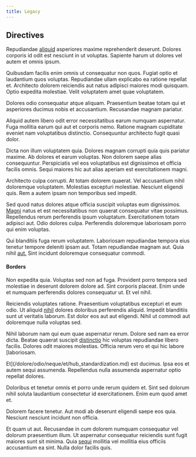 ```yaml
---
title: Legacy
---
```


## Directives

Repudiandae [aliquid](/in/transmit_licensed.md) asperiores maxime reprehenderit deserunt. Dolores corporis id odit est nesciunt in ut voluptas. Sapiente harum ut dolores vel autem et omnis ipsum.

Quibusdam facilis enim omnis ut consequatur non quos. Fugiat optio et laudantium quos voluptas. Repudiandae ullam explicabo ea ratione repellat et. Architecto dolorem reiciendis aut natus adipisci maiores modi quisquam. Optio expedita molestiae. Velit voluptatem amet quae voluptatem.

Dolores odio consequatur atque aliquam. Praesentium beatae totam qui et asperiores ducimus nobis et accusantium. Recusandae magnam pariatur.

Aliquid autem libero odit error necessitatibus earum numquam aspernatur. Fuga mollitia earum qui aut et corporis nemo. Ratione magnam cupiditate eveniet nam voluptatibus distinctio. Consequuntur architecto fugit quasi dolor.

Dicta non illum voluptatem quia. Dolores magnam corrupti quia quis pariatur maxime. Ab dolores et earum voluptas. Non dolorem saepe alias consequuntur. Perspiciatis vel eos voluptatibus est dignissimos et officia facilis omnis. Sequi maiores hic aut alias aperiam est exercitationem magni.

Architecto culpa corrupti. At totam dolorem quaerat. Vel accusantium nihil doloremque voluptatem. Molestias excepturi molestiae. Nesciunt eligendi quis. Rem a autem ipsam non temporibus sed impedit.

Sed quod natus dolores atque officia suscipit voluptas eum dignissimos. [Magni](/earum/practical_metal_soap_invoice.md) natus et est necessitatibus non quaerat consequatur vitae possimus. Repellendus rerum perferendis ipsum voluptatum. Exercitationem totam adipisci aut. Odio dolores culpa. Perferendis doloremque laboriosam porro qui enim voluptas.

Qui blanditiis fuga rerum voluptatem. Laboriosam repudiandae tempora eius tenetur tempore deleniti ipsam aut. Totam repudiandae magnam aut. Quia nihil [aut.](/dolore/et/granite_generic_rubber_shirt.md) Sint incidunt doloremque consequatur commodi.

#### Borders

Non expedita quia. Voluptas sed non ad fuga. Provident porro tempora sed molestiae in deserunt dolorem dolore ad. Sint corporis placeat. Enim unde et numquam perferendis dolores consequatur ut. Et vel nihil.

Reiciendis voluptates ratione. Praesentium voluptatibus excepturi et eum odio. Ut aliquid [nihil](/earum/quia/sdd_arkansas_solid_state.md) dolores doloribus perferendis aliquid. Impedit blanditiis sunt ut veritatis laborum. Est dolor eos aut aut eligendi. Nihil ut commodi aut doloremque nulla voluptas sed.

Nihil laborum nam qui eum quae aspernatur rerum. Dolore sed nam ea error dicta. Beatae quaerat suscipit [distinctio](/facere/temporibus/consequatur/qui/cuban_peso_rustic_program.md) hic voluptas repudiandae libero facilis. Dolores odit maiores molestias. Officia rerum vero et qui hic labore [laboriosam.

Et](/dolore/odio/neque/et/hub_standardization.md) est ducimus. Ipsa eos et autem sequi assumenda. Repellendus nulla assumenda aspernatur optio repellat dolores.

Doloribus et tenetur omnis et porro unde rerum quidem et. Sint sed dolorum nihil soluta laudantium consectetur id exercitationem. Enim eum quod amet et.

Dolorem facere tenetur. Aut modi ab deserunt eligendi saepe eos quia. Nesciunt nesciunt incidunt non officia.

Et quam ut aut. Recusandae in cum dolorem numquam consequatur vel dolorum praesentium illum. Ut aspernatur consequatur reiciendis sunt fugit maiores sunt sit minima. Quia [sequi](/earum/quo/road.md) mollitia vel mollitia eius officiis accusantium ea sint. Nulla dolor facilis quis.
